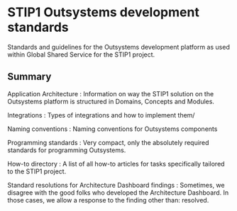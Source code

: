 # STIP1 Outsystems development standards

Standards and guidelines for the Outsystems development platform as used within Global Shared Service for the STIP1 project.

## Summary

Application Architecture
: Information on way the STIP1 solution on the Outsystems platform is structured in Domains, Concepts and Modules.

Integrations
: Types of integrations and how to implement them/

Naming conventions
: Naming conventions for Outsystems components

Programming standards
: Very compact, only the absolutely required standards for programming
Outsystems.

How-to directory
: A list of all how-to articles for tasks specifically tailored to the
STIP1 project.

Standard resolutions for Architecture Dashboard findings
: Sometimes, we disagree with the good folks who developed the
Architecture Dashboard. In those cases, we allow a response to the
finding other than: resolved.
